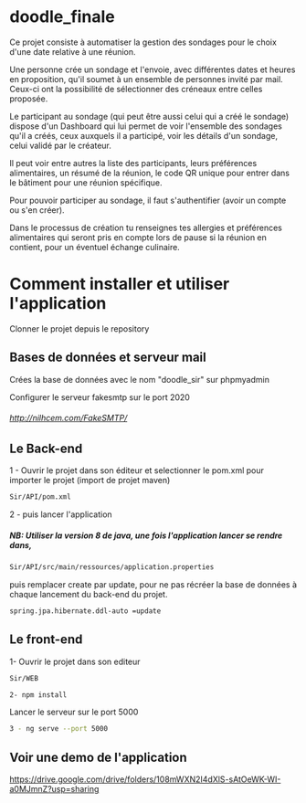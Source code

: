 # doodle_finale
Ce projet consiste à automatiser la gestion des sondages pour le choix d'une date relative à une réunion.

Une personne crée un sondage et l'envoie, avec différentes dates et heures en proposition, qu'il soumet à un ensemble 
de personnes invité par mail. Ceux-ci ont la possibilité de sélectionner des créneaux entre celles proposée. 

Le participant au sondage (qui peut être aussi celui qui a créé le sondage) dispose d'un Dashboard qui lui permet de voir l'ensemble des sondages qu'il a créés, ceux auxquels il a participé, voir les détails d'un sondage, celui validé par le créateur. 

Il peut voir entre autres la liste des participants, leurs préférences alimentaires, un résumé de la réunion, le code QR unique pour entrer dans le bâtiment pour une réunion spécifique. 

Pour pouvoir participer au sondage, il faut s'authentifier (avoir un compte ou s'en créer). 

Dans le processus de création tu renseignes tes allergies et préférences alimentaires qui seront pris en compte lors de pause si la réunion en contient, pour un éventuel échange culinaire. 
# Comment installer et utiliser l'application
  Clonner le projet depuis le repository
## Bases de données et serveur mail
  Crées la base de données avec le nom "doodle_sir" sur phpmyadmin
  
  Configurer le serveur fakesmtp sur le port 2020
  ###### <a>http://nilhcem.com/FakeSMTP/</a>

## Le Back-end
 
 1 - Ouvrir le projet dans son éditeur et selectionner le pom.xml pour importer le projet (import de projet maven)
 ```bash
 Sir/API/pom.xml
 ```
 2 - puis lancer l'application
 
 ##### NB: Utiliser la version 8 de java, une fois l'application lancer se rendre dans, 
  ```bash
 Sir/API/src/main/ressources/application.properties
  ```
  puis remplacer create par update, pour ne pas récréer la base de données à chaque lancement du back-end du projet.
  ```bash
  spring.jpa.hibernate.ddl-auto =update
  ```
 
## Le front-end

  1- Ouvrir le projet dans son editeur
   ```bash
  Sir/WEB
   ```
  ```bash
  2- npm install
  ```
  Lancer le serveur sur le port 5000
  ```bash
  3 - ng serve --port 5000
   ```

## Voir une demo de l'application
https://drive.google.com/drive/folders/108mWXN2I4dXlS-sAtOeWK-WI-a0MJmnZ?usp=sharing
